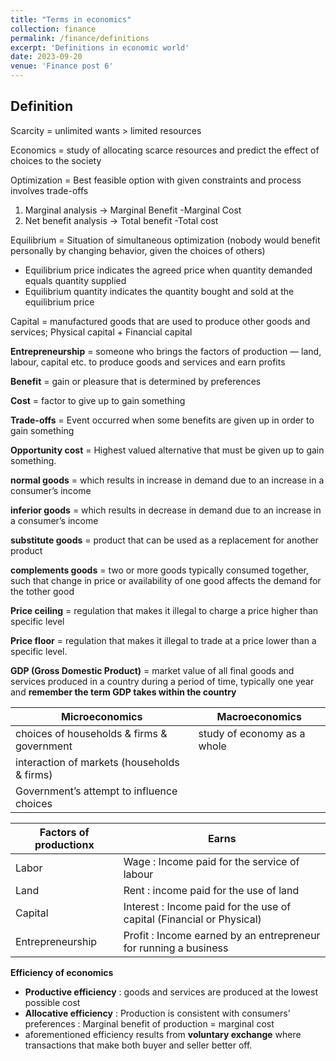```yaml
---
title: "Terms in economics"
collection: finance
permalink: /finance/definitions
excerpt: 'Definitions in economic world'
date: 2023-09-20
venue: 'Finance post 6'
---
```


## Definition

Scarcity = unlimited wants > limited resources 

Economics = study of allocating scarce resources and predict the effect of choices to the society

Optimization = Best feasible option with given constraints and process involves trade-offs

1. Marginal analysis → Marginal Benefit -Marginal Cost 
2. Net benefit analysis → Total benefit -Total cost

Equilibrium = Situation of simultaneous optimization (nobody would benefit personally by changing behavior, given the choices of others)

- Equilibrium price indicates the agreed price when quantity demanded equals quantity supplied
- Equilibrium quantity indicates the quantity bought and sold at the equilibrium price

Capital = manufactured goods that are used to produce other goods and services; Physical capital + Financial capital

**Entrepreneurship** = someone who brings the factors of production — land, labour, capital etc. to produce goods and services and earn profits 

**Benefit** = gain or pleasure that is determined by preferences

**Cost** = factor to give up to gain something

**Trade-offs** = Event occurred when some benefits are given up in order to gain something

**Opportunity cost** = Highest valued alternative that must be given up to gain something. 

**normal goods** = which results in increase in demand due to an increase in a consumer’s income

**inferior goods** = which results in decrease in demand due to an increase in a consumer’s income

**substitute goods** = product that can be used as a replacement for another product

**complements goods** = two or more goods typically consumed together, such that change in price or availability of one good affects the demand for the tother good

**Price ceiling** = regulation that makes it illegal to charge a price higher than specific level

**Price floor** = regulation that makes it illegal to trade at a price lower than a specific level.

**GDP (Gross Domestic Product)** = market value of all final goods and services produced in a country during a period of time, typically one year and **remember the term GDP takes within the country** 

| Microeconomics | Macroeconomics |
| --- | --- |
| choices of households & firms & government | study of economy as a whole |
| interaction of markets (households & firms) |  |
| Government’s attempt to influence choices |  |

| Factors of productionx | Earns |
| --- | --- |
| Labor | Wage : Income paid for the service of labour |
| Land | Rent : income paid for the use of land |
| Capital | Interest : Income paid for the use of capital (Financial or Physical) |
| Entrepreneurship | Profit : Income earned by an entrepreneur for running a business |

**Efficiency of economics**

- **Productive efficiency** : goods and services are produced at the lowest possible cost
- **Allocative efficiency** : Production is consistent with consumers’ preferences : Marginal benefit of production = marginal cost
- aforementioned efficiency results from **voluntary exchange** where transactions that make both buyer and seller better off.